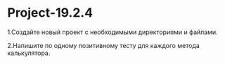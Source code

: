# Project-19.2.4

1.Создайте новый проект с необходимыми директориями и файлами.

2.Напишите по одному позитивному тесту для каждого метода калькулятора.
